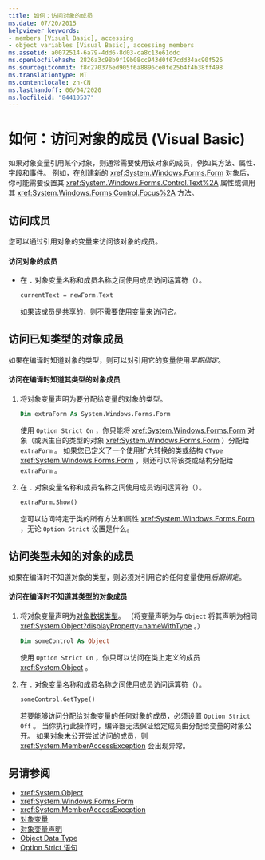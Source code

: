 ```yaml
---
title: 如何：访问对象的成员
ms.date: 07/20/2015
helpviewer_keywords:
- members [Visual Basic], accessing
- object variables [Visual Basic], accessing members
ms.assetid: a0072514-6a79-4dd6-8d03-ca8c13e61ddc
ms.openlocfilehash: 2826a3c98b9f19b08cc943d0f67cdd34ac90f526
ms.sourcegitcommit: f8c270376ed905f6a8896ce0fe25b4f4b38ff498
ms.translationtype: MT
ms.contentlocale: zh-CN
ms.lasthandoff: 06/04/2020
ms.locfileid: "84410537"
---
```

# <a name="how-to-access-members-of-an-object-visual-basic"></a>如何：访问对象的成员 (Visual Basic)

如果对象变量引用某个对象，则通常需要使用该对象的成员，例如其方法、属性、字段和事件。 例如，在创建新的 <xref:System.Windows.Forms.Form> 对象后，你可能需要设置其 <xref:System.Windows.Forms.Control.Text%2A> 属性或调用其 <xref:System.Windows.Forms.Control.Focus%2A> 方法。

## <a name="accessing-members"></a>访问成员

您可以通过引用对象的变量来访问该对象的成员。

#### <a name="to-access-members-of-an-object"></a>访问对象的成员

- 在 `.` 对象变量名称和成员名称之间使用成员访问运算符（）。

    ```vb
    currentText = newForm.Text
    ```

    如果该成员是[共享](../../../language-reference/modifiers/shared.md)的，则不需要使用变量来访问它。

## <a name="accessing-members-of-an-object-of-known-type"></a>访问已知类型的对象成员

如果在编译时知道对象的类型，则可以对引用它的变量使用*早期绑定*。

#### <a name="to-access-members-of-an-object-for-which-you-know-the-type-at-compile-time"></a>访问在编译时知道其类型的对象成员

1. 将对象变量声明为要分配给变量的对象的类型。

    ```vb
    Dim extraForm As System.Windows.Forms.Form
    ```

    使用 `Option Strict On` ，你只能将 <xref:System.Windows.Forms.Form> 对象（或派生自的类型的对象 <xref:System.Windows.Forms.Form> ）分配给 `extraForm` 。 如果您已定义了一个使用扩大转换的类或结构 `CType` <xref:System.Windows.Forms.Form> ，则还可以将该类或结构分配给 `extraForm` 。

2. 在 `.` 对象变量名称和成员名称之间使用成员访问运算符（）。

    ```vb
    extraForm.Show()
    ```

    您可以访问特定于类的所有方法和属性 <xref:System.Windows.Forms.Form> ，无论 `Option Strict` 设置是什么。

## <a name="accessing-members-of-an-object-of-unknown-type"></a>访问类型未知的对象的成员

如果在编译时不知道对象的类型，则必须对引用它的任何变量使用*后期绑定*。

#### <a name="to-access-members-of-an-object-for-which-you-do-not-know-the-type-at-compile-time"></a>访问在编译时不知道其类型的对象成员

1. 将对象变量声明为[对象数据类型](../../../language-reference/data-types/object-data-type.md)。 （将变量声明为与 `Object` 将其声明为相同 <xref:System.Object?displayProperty=nameWithType> 。）

    ```vb
    Dim someControl As Object
    ```

    使用 `Option Strict On` ，你只可以访问在类上定义的成员 <xref:System.Object> 。

2. 在 `.` 对象变量名称和成员名称之间使用成员访问运算符（）。

    ```vb
    someControl.GetType()
    ```

    若要能够访问分配给对象变量的任何对象的成员，必须设置 `Option Strict Off` 。 当你执行此操作时，编译器无法保证给定成员由分配给变量的对象公开。 如果对象未公开尝试访问的成员，则 <xref:System.MemberAccessException> 会出现异常。

## <a name="see-also"></a>另请参阅

- <xref:System.Object>
- <xref:System.Windows.Forms.Form>
- <xref:System.MemberAccessException>
- [对象变量](object-variables.md)
- [对象变量声明](object-variable-declaration.md)
- [Object Data Type](../../../language-reference/data-types/object-data-type.md)
- [Option Strict 语句](../../../language-reference/statements/option-strict-statement.md)

